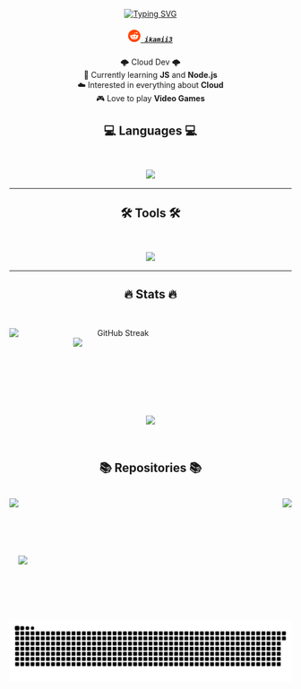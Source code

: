 <p align="center">
  <a href="https://git.io/typing-svg">
    <img src="https://readme-typing-svg.herokuapp.com?font=Pixelify+Sans&size=30&duration=4000&color=7BA4F9&center=true&random=false&width=435&lines=Hi+there!;Welcome+to+my+GitHub!" alt="Typing SVG">
  </a>
</p>
<h5 align="center"> 
  <code><a href="https://www.reddit.com/user/ikamii3" title="Reddit"><img width="22" src="images/reddit.svg"> ikamii3</a></code>
</h5>

<p align="center">
  <!-- 🔭 I’m currently working on  -->
  🌩️ Cloud Dev 🌩️<br>
  🌱 Currently learning <b>JS</b> and <b>Node.js</b><br>
  ☁️ Interested in everything about <b>Cloud</b><br>
  🎮 Love to play <b>Video Games</b><br>
  <!-- 👯 I’m looking to collaborate on ... <br> -->
  <!-- 🤔 I’m looking for help with ... <br> -->
  <!-- 💬 Ask me about ... <br> -->
  <!-- 📫 How to reach me: ... <br> -->
</p>


<h2 align="center">💻 Languages 💻</h2>
<br>
<!-- <p align="center">
  <code><img title="Python" height="25" src="images/python.svg"></code>
  <code><img title="Bash" height="25" src="images/bash.svg"></code>
  <code><img title="C++" height="25" src="images/cpp3.svg"></code>
  <code><img title="C++" height="25" src="images/c.svg"></code>
</p> -->
<p align="center"> 
  <a href="https://github.com/ikamii">
    <img src="https://skillicons.dev/icons?i=python,bash,html,css,js"> 
  </a> 
</p>
<hr>
<h2 align="center">🛠️ Tools 🛠️</h2>
<br>
<!-- <p align="center">
  <code><img title="Docker" height="25" src="images/docker.svg"></code>
  <code><img title="Kubernetes" height="25" src="images/kubernetes.svg"></code>
  <code><img title="Helm" height="25" src="images/helm.svg"></code>
  <code><img title="Terraform" height="25" src="images/terraform.svg"></code>
  <code><img title="Git" height="25" src="images/git.svg"></code>
</p> -->
<p align="center"> 
  <a href="https://github.com/ikamii">
    <img src="https://skillicons.dev/icons?i=docker,kubernetes,ansible,terraform,git,nodejs,discord,bots,discordjs,githubactions&perline=5"> 
    
  </a> 
</p>
<hr>
<h2 align="center">🔥 Stats 🔥</h2>
<br>
<p align=center>
  <div align=center>
    <!-- <a href="https://github.com/denvercoder1/github-readme-streak-stats" title="Go to Source">
      <img align="left" width=390 src="https://streak-stats.demolab.com/?user=ikamii&theme=react&border=61dafb&hide_border=true" alt="ikamii" />
    </a> -->
    <a href="https://git.io/streak-stats"><img align="left" width=390 src="https://streak-stats.demolab.com?user=ikamii&theme=tokyonight&hide_border=true" alt="GitHub Streak" /></a>
    <a href="https://github.com/anuraghazra/github-readme-stats" title="Go to Source">
      <img align="right" width=390 src="https://github-readme-stats.vercel.app/api?username=ikamii&show_icons=true&theme=tokyonight&border_color=61dafb&hide_border=true" />
    </a>
  </div>
  <br><br><br><br><br><br><br><br><br>
  <div align=center>
    <a href="https://github.com/anuraghazra/github-readme-stats">
      <img height=200 align="center" src="https://github-readme-stats.vercel.app/api/top-langs/?username=ikamii&hide=c%23,powershell,Mathematica,Ruby,Objective-C,Objective-C%2b%2b,Cuda&title_color=7BA4F9&text_color=ffffff&icon_color=61dafb&bg_color=20232a&langs_count=8&layout=compact&border_color=61dafb&hide_border=true&size_weight=0.5&count_weight=0.5" />
    </a>
  </div>
  <br>
  <br>

  <!-- <img src="https://github-readme-activity-graph.vercel.app/graph?username=ikamii&theme=tokyo-night&bg_color=20232a&hide_border=true" width="100%"/> -->
</p> 

<!-- <hr>
<h2 align="center">⚡️ Social ⚡️</h2>  
<h5 align="center"> 
  <code><a href="https://www.reddit.com/user/ikamii3" title="Reddit"><img width="22" src="images/reddit.svg"> Reddit</a></code>
</h5>

<hr> -->

<h2 align="center">📚 Repositories 📚</h2>
<br>
<div width="100%" align="center">
  <a align="left" href="https://github.com/ikamii/udacity-cpp-nd" title="Udacity C++ Nanodegree"><img align="left" height="115" src="https://github-readme-stats.vercel.app/api/pin/?username=ikamii&repo=udacity-cpp-nd&theme=tokyonight&border_color=61dafb&border_radius=10"></a><a align="right" href="https://github.com/ikamii/udacity-self-driving" title="Self Driving"><img align="right" height="115" src="https://github-readme-stats.vercel.app/api/pin/?username=ikamii&repo=udacity-self-driving&theme=tokyonight&border_color=61dafb&border_radius=10"></a>
</div>
<br/><br/><br/><br/><br/><br/>
<a align="left" href="https://github.com/ikamii/kubernetes" title="kubernetes"><img align="left" height="115" src="https://github-readme-stats.vercel.app/api/pin/?username=ikamii&repo=kubernetes&theme=tokyonight&border_color=61dafb&border_radius=10"></a>
<br/><br/><br/><br/><br/><br/>
<!-- <h4 align="center">
  <a href="https://github.com/ikamii?tab=repositories" title="Show Repositories">🔎 Show More 🔍</a>
</h4> -->

![Snake animation](https://github.com/ikamii/ikamii/blob/output/github-contribution-grid-snake-dark.svg)
